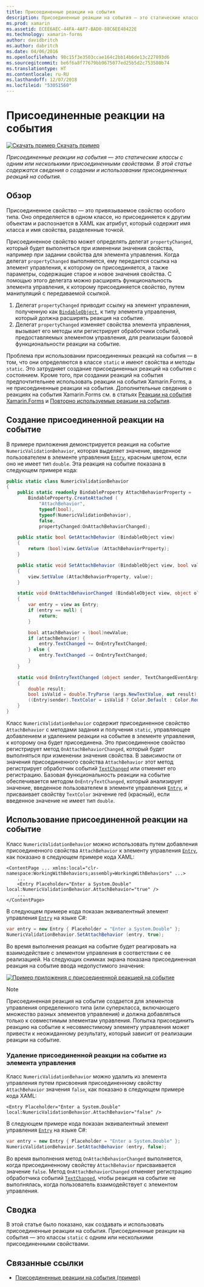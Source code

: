 ```yaml
---
title: Присоединенные реакции на события
description: Присоединенные реакции на события — это статические классы с одним или несколькими присоединенными свойствами. В этой статье содержатся сведения о создании и использовании присоединенных реакций на события.
ms.prod: xamarin
ms.assetid: ECEE6AEC-44FA-4AF7-BAD0-88C6EE48422E
ms.technology: xamarin-forms
author: davidbritch
ms.author: dabritch
ms.date: 04/06/2016
ms.openlocfilehash: 98c15f3e3503ccae164c2bb14b6de13c227893d6
ms.sourcegitcommit: be6f6a8f77679bb9675077ed25b5d2c753580b74
ms.translationtype: HT
ms.contentlocale: ru-RU
ms.lasthandoff: 12/07/2018
ms.locfileid: "53051560"
---
```

# <a name="attached-behaviors"></a>Присоединенные реакции на события

[![Скачать пример](~/media/shared/download.png) Скачать пример](https://developer.xamarin.com/samples/xamarin-forms/behaviors/attachednumericvalidationbehavior/)

_Присоединенные реакции на события — это статические классы с одним или несколькими присоединенными свойствами. В этой статье содержатся сведения о создании и использовании присоединенных реакций на события._

## <a name="overview"></a>Обзор

Присоединенное свойство — это привязываемое свойство особого типа. Оно определяется в одном классе, но присоединяется к другим объектам и распознается в XAML как атрибут, который содержит имя класса и имя свойства, разделенные точкой.

Присоединенное свойство может определять делегат `propertyChanged`, который будет выполняться при изменении значения свойства, например при задании свойства для элемента управления. Когда делегат `propertyChanged` выполняется, ему передается ссылка на элемент управления, к которому он присоединяется, а также параметры, содержащие старое и новое значения свойства. С помощью этого делегата можно расширять функциональность элемента управления, к которому присоединяется свойство, путем манипуляций с передаваемой ссылкой.

1. Делегат `propertyChanged` приводит ссылку на элемент управления, полученную как [`BindableObject`](xref:Xamarin.Forms.BindableObject), к типу элемента управления, который должна расширять реакция на событие.
1. Делегат `propertyChanged` изменяет свойства элемента управления, вызывает его методы или регистрирует обработчики событий, предоставляемых элементом управления, для реализации базовой функциональности реакции на событие.

Проблема при использовании присоединенных реакций на события — в том, что они определяются в классе `static` и имеют свойства и методы `static`. Это затрудняет создание присоединенных реакций на события с состоянием. Кроме того, при создании реакций на события предпочтительнее использовать реакции на события Xamarin.Forms, а не присоединенные реакции на события. Дополнительные сведения о реакциях на события Xamarin.Forms см. в статьях [Реакции на события Xamarin.Forms](~/xamarin-forms/app-fundamentals/behaviors/creating.md) и [Повторно используемые реакции на события](~/xamarin-forms/app-fundamentals/behaviors/reusable/index.md).

## <a name="creating-an-attached-behavior"></a>Создание присоединенной реакции на событие

В примере приложения демонстрируется реакция на событие `NumericValidationBehavior`, которая выделяет значение, введенное пользователем в элементе управления [`Entry`](xref:Xamarin.Forms.Entry), красным цветом, если оно не имеет тип `double`. Эта реакция на событие показана в следующем примере кода:

```csharp
public static class NumericValidationBehavior
{
    public static readonly BindableProperty AttachBehaviorProperty =
        BindableProperty.CreateAttached (
            "AttachBehavior",
            typeof(bool),
            typeof(NumericValidationBehavior),
            false,
            propertyChanged:OnAttachBehaviorChanged);

    public static bool GetAttachBehavior (BindableObject view)
    {
        return (bool)view.GetValue (AttachBehaviorProperty);
    }

    public static void SetAttachBehavior (BindableObject view, bool value)
    {
        view.SetValue (AttachBehaviorProperty, value);
    }

    static void OnAttachBehaviorChanged (BindableObject view, object oldValue, object newValue)
    {
        var entry = view as Entry;
        if (entry == null) {
            return;
        }

        bool attachBehavior = (bool)newValue;
        if (attachBehavior) {
            entry.TextChanged += OnEntryTextChanged;
        } else {
            entry.TextChanged -= OnEntryTextChanged;
        }
    }

    static void OnEntryTextChanged (object sender, TextChangedEventArgs args)
    {
        double result;
        bool isValid = double.TryParse (args.NewTextValue, out result);
        ((Entry)sender).TextColor = isValid ? Color.Default : Color.Red;
    }
}
```

Класс `NumericValidationBehavior` содержит присоединенное свойство `AttachBehavior` с методами задания и получения `static`, управляющее добавлением и удалением реакции на событие в элементе управления, к которому она будет присоединена. Это присоединенное свойство регистрирует метод `OnAttachBehaviorChanged`, который будет выполняться при изменении значения свойства. В зависимости от значения присоединенного свойства `AttachBehavior` этот метод регистрирует обработчик событий [`TextChanged`](xref:Xamarin.Forms.Entry.TextChanged) или отменяет его регистрацию. Базовая функциональность реакции на событие обеспечивается методом `OnEntryTextChanged`, который анализирует значение, введенное пользователем в элементе управления [`Entry`](xref:Xamarin.Forms.Entry), и присваивает свойству `TextColor` значение red (красный), если введенное значение не имеет тип `double`.

## <a name="consuming-an-attached-behavior"></a>Использование присоединенной реакции на событие

Класс `NumericValidationBehavior` можно использовать путем добавления присоединенного свойства `AttachBehavior` к элементу управления [`Entry`](xref:Xamarin.Forms.Entry), как показано в следующем примере кода XAML:

```xaml
<ContentPage ... xmlns:local="clr-namespace:WorkingWithBehaviors;assembly=WorkingWithBehaviors" ...>
    ...
    <Entry Placeholder="Enter a System.Double" local:NumericValidationBehavior.AttachBehavior="true" />
    ...
</ContentPage>
```

В следующем примере кода показан эквивалентный элемент управления [`Entry`](xref:Xamarin.Forms.Entry) на языке C#:

```csharp
var entry = new Entry { Placeholder = "Enter a System.Double" };
NumericValidationBehavior.SetAttachBehavior (entry, true);
```

Во время выполнения реакция на событие будет реагировать на взаимодействие с элементом управления в соответствии с ее реализацией. На следующих снимках экрана показана присоединенная реакция на событие ввода недопустимого значения:

[![](attached-images/screenshots-sml.png "Пример приложения с присоединенной реакцией на событие")](attached-images/screenshots.png#lightbox "Пример приложения с присоединенной реакцией на событие")

> [!NOTE]
> Присоединенная реакция на событие создается для элементов управления определенного типа (или суперкласса, включающего множество разных элементов управления) и должна добавляться только к совместимым элементам управления. Попытка присоединить реакцию на событие к несовместимому элементу управления может привести к неожиданному результату, который зависит от реализации реакции на событие.

### <a name="removing-an-attached-behavior-from-a-control"></a>Удаление присоединенной реакции на событие из элемента управления

Класс `NumericValidationBehavior` можно удалить из элемента управления путем присвоения присоединенному свойству `AttachBehavior` значения `false`, как показано в следующем примере кода XAML:

```xaml
<Entry Placeholder="Enter a System.Double" local:NumericValidationBehavior.AttachBehavior="false" />
```

В следующем примере кода показан эквивалентный элемент управления [`Entry`](xref:Xamarin.Forms.Entry) на языке C#:

```csharp
var entry = new Entry { Placeholder = "Enter a System.Double" };
NumericValidationBehavior.SetAttachBehavior (entry, false);
```

Во время выполнения метод `OnAttachBehaviorChanged` выполняется, когда присоединенному свойству `AttachBehavior` присваивается значение `false`. Метод `OnAttachBehaviorChanged` отменяет регистрацию обработчика событий [`TextChanged`](xref:Xamarin.Forms.Entry.TextChanged), чтобы реакция на событие не выполнялась, когда пользователь взаимодействует с элементом управления.

## <a name="summary"></a>Сводка

В этой статье было показано, как создавать и использовать присоединенные реакции на события. Присоединенные реакции на события — это классы `static` с одним или несколькими присоединенными свойствами.


## <a name="related-links"></a>Связанные ссылки

- [Присоединенные реакции на события (пример)](https://developer.xamarin.com/samples/xamarin-forms/behaviors/attachednumericvalidationbehavior/)
